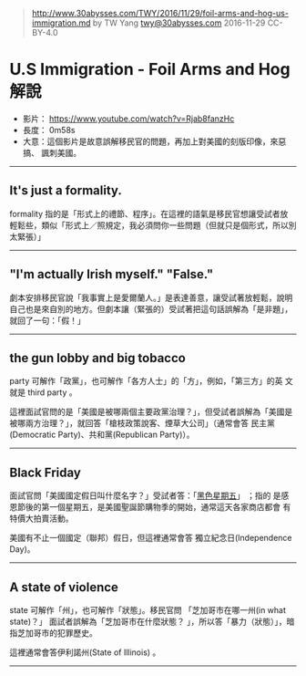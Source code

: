 > http://www.30abysses.com/TWY/2016/11/29/foil-arms-and-hog-us-immigration.md
> by TW Yang <twy@30abysses.com> 2016-11-29 CC-BY-4.0

# U.S Immigration - Foil Arms and Hog 解說

* 影片： https://www.youtube.com/watch?v=Rjab8fanzHc
* 長度： 0m58s
* 大意：這個影片是故意誤解移民官的問題，再加上對美國的刻版印像，來惡搞、
諷刺美國。


---
## It's just a formality.

formality 指的是「形式上的禮節、程序」。在這裡的語氣是移民官想讓受試者放
輕鬆些，類似「形式上／照規定，我必須問你一些問題（但就只是個形式，所以別
太緊張）」


---
## "I'm actually Irish myself."  "False."

劇本安排移民官說「我事實上是愛爾蘭人。」是表達善意，讓受試著放輕鬆，說明
自己也是來自別的地方。但劇本讓（緊張的）受試著把這句話誤解為「是非題」，
就回了一句：「假！」


---
## the gun lobby and big tobacco

party 可解作「政黨」，也可解作「各方人士」的「方」，例如，「第三方」的英
文就是 third party  。

這裡面試官問的是「美國是被哪兩個主要政黨治理？」，但受試者誤解為「美國是
被哪兩方治理？」，就回答「槍枝政策說客、煙草大公司」（通常會答
民主黨(Democratic Party)、共和黨(Republican Party)）。


---
## Black Friday

面試官問「美國國定假日叫什麼名字？」受試者答：「[黑色星期五][1]」 ；指的
是感恩節後的第一個星期五，是美國聖誕節購物季的開始，通常這天各家商店都會
有特價大拍賣活動。

美國有不止一個國定（聯邦）假日，但這裡通常會答
獨立紀念日(Independence Day)。

[1]: https://en.wikipedia.org/wiki/Black_Friday_(shopping)


---
## A state of violence

state 可解作「州」，也可解作「狀態」。移民官問
「芝加哥市在哪一州(in what state)？」 面試者誤解為「芝加哥市在什麼狀態？
」，所以答「暴力（狀態）」，暗指芝加哥市的犯罪歷史。

這裡通常會答伊利諾州(State of Illinois) 。


---
